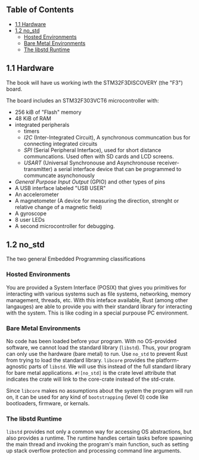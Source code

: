 ## Table of Contents<!-- omit in toc -->
- [1.1 Hardware](#11-hardware)
- [1.2 no_std](#12-no_std)
  - [Hosted Environments](#hosted-environments)
  - [Bare Metal Environments](#bare-metal-environments)
  - [The libstd Runtime](#the-libstd-runtime)

## 1.1 Hardware

The book will have us working iwth the STM32F3DISCOVERY (the "F3") board. 

The board includes an STM32F303VCT6 microcontroller with:
- 256 kiB of "Flash" memory
- 48 KiB of RAM
- integrated peripherals
  - timers
  - _I2C_ (Inter-Integrated Circuit), A synchronous communcation bus for connecting integrated circuits
  - _SPI_ (Serial Peripheral Interface), used for short distance communcations. Used often with SD cards and LCD screens. 
  - _USART_ (Universal Synchronouse and Asynchronouse receiver-transmitter) a serial interface device that can be programmed to communcate asynchonously 
- _General Purpose Input Output_ (GPIO) and other types of pins
- A USB interface labeled "USB USER"
- An accelerometer
- A magnetometer (A device for measuring the direction, strenght or relative change of a magnetic field)
- A gyroscope
- 8 user LEDs
- A second microcontroller for debugging.

## 1.2 no_std

The two general Embedded Programming classifications

### Hosted Environments

You are provided a System Interface (POSIX) that gives you primitives for interacting with various systems such as file systems, networking, memory management, threads, etc. With this inteface available, Rust (among other langauges) are able to provide you with their standard library for interacting with the system. This is like coding in a special purpouse PC environment.

### Bare Metal Environments

No code has been loaded before your program. With no OS-provided software, we cannot load the standard library (`libstd`). Thus, your program can only use the hardware (bare metal) to run. Use `no_std` to prevent Rust from trying to load the standard library. `libcore` provides the platform-agnostic parts of `libstd`. We will use this instead of the full standard library for bare metal applications. `#![no_std]` is the crate level attribute that indicates the crate will link to the core-crate instead of the std-crate.

Since `libcore` makes no assumptions about the system the program will run on, it can be used for any kind of `bootstrapping` (level 0) code like bootloaders, firmware, or kernals. 
### The libstd Runtime

`libstd` provides not only a common way for accessing OS abstractions, but also provides a runtime. The runtime handles certain tasks before spawning the main thread and invoking the program's main function, such as setting up stack overflow protection and processing command line arguments.

